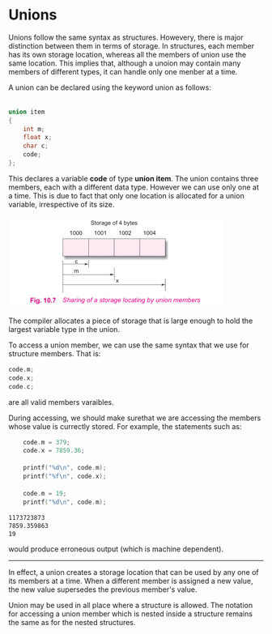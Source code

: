 # Unions

Unions follow the same syntax as structures. Howevery, there is major distinction between them in terms of storage. In structures, each member has its own storage location, whereas all the members of union use the same location. This implies that, although a unoion may contain many members of different types, it can handle only one menber at a time. 

A union can be declared using the keyword union as follows:

```c

union item 
{
    int m;
    float x;
    char c;
    code;
};

```

This declares a variable **code** of type **union item**. The union contains three  members, each with a different data type. However we can use only one at a time. This is due to fact that only one location is allocated for a union variable, irrespective of its size.

![union 1](asset/union-1.png)

The compiler allocates a piece of storage that is large enough to hold the largest variable type in the union. 

To access a union member, we can use the same syntax that we use for structure members. That is:

```c
code.m;
code.x;
code.c;
```

are all valid members varaibles.

During accessing, we should make surethat we are accessing the members whose value is currectly stored. For example, the statements such as:

```c
    code.m = 379;
    code.x = 7859.36;

    printf("%d\n", code.m);
    printf("%f\n", code.x);

    code.m = 19;
    printf("%d\n", code.m);

```

```output
1173723873
7859.359863
19
```

would produce erroneous output (which is machine dependent).


----------

In effect, a union creates a storage location that can be used by any one of its members at a time. When a different member is assigned a new value, the new value supersedes the previous member's value.

Union may be used in all place where a structure is allowed. The notation for accessing a union member which is nested inside a structure remains the same as for the nested structures.
